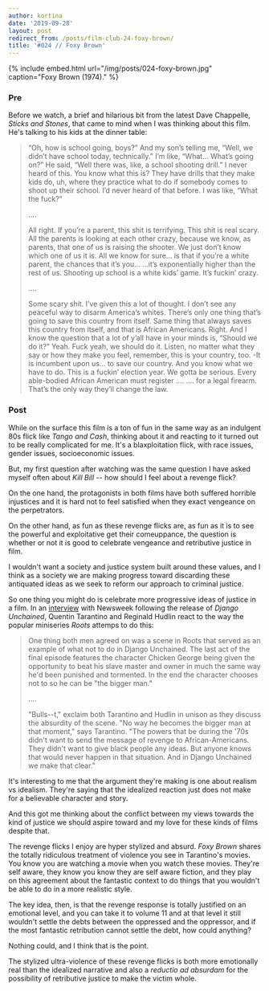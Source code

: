 ```yaml
---
author: kortina
date: '2019-09-28'
layout: post
redirect_from: /posts/film-club-24-foxy-brown/
title: '#024 // Foxy Brown'
---
```


{% include embed.html url="/img/posts/024-foxy-brown.jpg" caption="Foxy Brown (1974)." %}

### Pre

Before we watch, a brief and hilarious bit from the latest Dave Chappelle, _Sticks and Stones_, that came to mind when I
was thinking about this film. He's talking to his kids at the dinner table:

> “Oh, how is school going, boys?” And my son’s telling me, “Well, we didn’t have school today,
> technically.” I’m like, “What… What’s going on?” He said, “Well there was, like, a school shooting
> drill.” I never heard of this. You know what this is? They have drills that they make kids do, uh,
> where they practice what to do if somebody comes to shoot up their school. I’d never heard of that
> before. I was like, “What the fuck?”
>
> ....
>
> All right. If you’re a parent, this shit is terrifying. This shit is real scary. All the parents
> is looking at each other crazy, because we know, as parents, that one of us is raising the
> shooter. We just don’t know which one of us it is. All we know for sure… is that if you’re a white
> parent, the chances that it’s you… …it’s exponentially higher than the rest of us. Shooting up
> school is a white kids’ game. It’s fuckin’ crazy.
>
> ....
>
> Some scary shit. I’ve given this a lot of thought. I don’t see any peaceful way to disarm
> America’s whites. There’s only one thing that’s going to save this country from itself. Same thing
> that always saves this country from itself, and that is African Americans. Right. And I know the
> question that a lot of y’all have in your minds is, “Should we do it?” Yeah. Fuck yeah, we should
> do it. Listen, no matter what they say or how they make you feel, remember, this is your country,
> too. -It is incumbent upon us… to save our country. And you know what we have to do. This is a
> fuckin’ election year. We gotta be serious. Every able-bodied African American must register ....
> .... for a legal firearm. That’s the only way they’ll change the law.

### Post

While on the surface this film is a ton of fun in the same way as an indulgent 80s flick like _Tango
and Cash_, thinking about it and reacting to it turned out to be really complicated for me. It's a
blaxploitation flick, with race issues, gender issues, socioeconomic issues.

But, my first question after watching was the same question I have asked myself often about _Kill Bill_
-- how should I feel about a revenge flick?

On the one hand, the protagonists in both films have both suffered horrible injustices and it is
hard not to feel satisfied when they exact vengeance on the perpetrators.

On the other hand, as fun as these revenge flicks are, as fun as it is to see the powerful and exploitative get
their comeuppance, the question is whether or not it is good to celebrate vengeance and retributive
justice in film.

I wouldn't want a society and justice system built around these values, and I think as a society we
are making progress toward discarding these antiquated ideas as we seek to reform our approach to criminal
justice.

So one thing you might do is celebrate more progressive ideas of justice in a film. In an
[interview](https://www.newsweek.com/quentin-tarantino-django-unchained-and-problem-roots-63453)
with Newsweek following the release of _Django Unchained_, Quentin Tarantino and Reginald Hudlin
react to the way the popular miniseries _Roots_ attemps to do this:

> One thing both men agreed on was a scene in Roots that served as an example of what not to do in
> Django Unchained. The last act of the final episode features the character Chicken George being
> given the opportunity to beat his slave master and owner in much the same way he'd been punished
> and tormented. In the end the character chooses not to so he can be "the bigger man."
>
> ....
>
> "Bulls--t," exclaim both Tarantino and Hudlin in unison as they discuss the absurdity of the
> scene. "No way he becomes the bigger man at that moment," says Tarantino. "The powers that be
> during the '70s didn't want to send the message of revenge to African-Americans. They didn't want
> to give black people any ideas. But anyone knows that would never happen in that situation. And in
> Django ­Unchained we make that clear."

It's interesting to me that the argument they're making is one about realism vs idealism. They're
saying that the idealized reaction just does not make for a believable character and story.

And this got me thinking about the conflict between my views towards the kind of justice we should
aspire toward and my love for these kinds of films despite that.

The revenge flicks I enjoy are hyper stylized and absurd. _Foxy Brown_ shares the totally ridiculous
treatment of violence you see in Tarantino's movies. You know you are watching a movie when you
watch these movies. They're self aware, they know you know they are self aware fiction, and they
play on this agreement about the fantastic context to do things that you wouldn't be able to do in a
more realistic style.

The key idea, then, is that the revenge response is totally justified on an emotional level, and you can take
it to volume 11 and at that level it still wouldn't settle the debts between the oppressed and the
oppressor, and if the most fantastic retribution cannot settle the debt, how could anything?

Nothing could, and I think that is the point.

The stylized ultra-violence of these revenge flicks is both more emotionally real than the idealized
narrative and also a _reductio ad absurdam_ for the possibility of retributive justice to make the
victim whole.